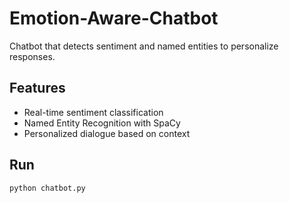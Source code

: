 # Emotion-Aware-Chatbot

Chatbot that detects sentiment and named entities to personalize responses.

## Features
- Real-time sentiment classification
- Named Entity Recognition with SpaCy
- Personalized dialogue based on context

## Run
```bash
python chatbot.py
